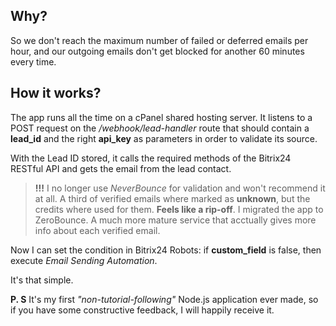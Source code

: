 ## Why?
So we don't reach the maximum number of failed or deferred emails per hour, and our outgoing emails don't get blocked for another 60 minutes every time.
## How it works?

The app runs all the time on a cPanel shared hosting server. It listens to a POST request on the */webhook/lead-handler* route that should contain a **lead_id** and the right **api_key** as parameters in order to validate its source.

With the Lead ID stored, it calls the required methods of the Bitrix24 RESTful API and gets the email from the lead contact.

> **!!!** I no longer use *NeverBounce* for validation and won't recommend it at all. A third of verified emails where marked as **unknown**, but the credits where used for them. **Feels like a rip-off**. I migrated the app to ZeroBounce. A much more mature service that acctually gives more info about each verified email.

Now I can set the condition in Bitrix24 Robots: if **custom_field** is false, then execute *Email Sending Automation*.

It's that simple.

**P. S**
It's my first *"non-tutorial-following"* Node.js application ever made, so if you have some constructive feedback, I will happily receive it.